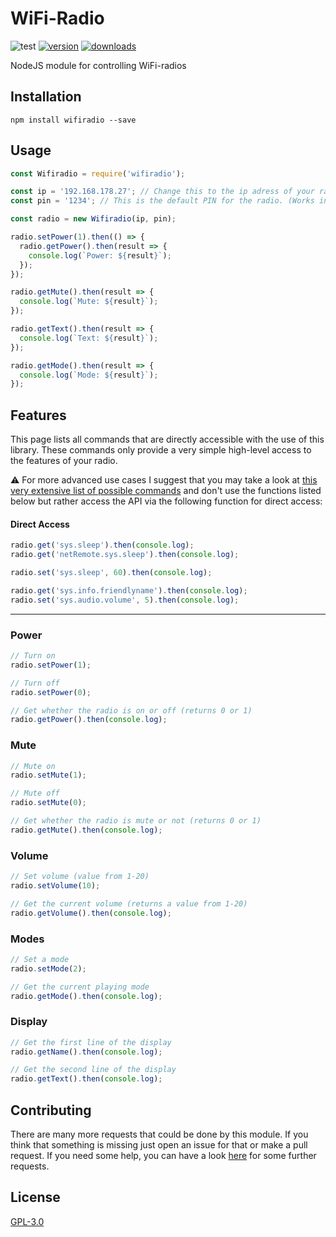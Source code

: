 # WiFi-Radio

![test](https://github.com/ENT8R/wifiradio/actions/workflows/test.yml/badge.svg?branch=master) [![version](http://img.shields.io/npm/v/wifiradio.svg)](https://www.npmjs.org/package/wifiradio) [![downloads](https://img.shields.io/npm/dm/wifiradio.svg)](https://www.npmjs.org/package/wifiradio)

NodeJS module for controlling WiFi-radios

## Installation

```
npm install wifiradio --save
```

## Usage

```javascript
const Wifiradio = require('wifiradio');

const ip = '192.168.178.27'; // Change this to the ip adress of your radio
const pin = '1234'; // This is the default PIN for the radio. (Works in most cases)

const radio = new Wifiradio(ip, pin);

radio.setPower(1).then(() => {
  radio.getPower().then(result => {
    console.log(`Power: ${result}`);
  });
});

radio.getMute().then(result => {
  console.log(`Mute: ${result}`);
});

radio.getText().then(result => {
  console.log(`Text: ${result}`);
});

radio.getMode().then(result => {
  console.log(`Mode: ${result}`);
});
```

## Features

This page lists all commands that are directly accessible with the use of this library. These commands only provide a very simple high-level access to the features of your radio.

:warning: For more advanced use cases I suggest that you may take a look at [this very extensive list of possible commands](https://github.com/flammy/fsapi/blob/master/FSAPI.md) and don't use the functions listed below but rather access the API via the following function for direct access:

#### Direct Access
```javascript
radio.get('sys.sleep').then(console.log);
radio.get('netRemote.sys.sleep').then(console.log);

radio.set('sys.sleep', 60).then(console.log);

radio.get('sys.info.friendlyname').then(console.log);
radio.set('sys.audio.volume', 5).then(console.log);
```

---

### Power

```javascript
// Turn on
radio.setPower(1);

// Turn off
radio.setPower(0);

// Get whether the radio is on or off (returns 0 or 1)
radio.getPower().then(console.log);
```

### Mute

```javascript
// Mute on
radio.setMute(1);

// Mute off
radio.setMute(0);

// Get whether the radio is mute or not (returns 0 or 1)
radio.getMute().then(console.log);
```

### Volume

```javascript
// Set volume (value from 1-20)
radio.setVolume(10);

// Get the current volume (returns a value from 1-20)
radio.getVolume().then(console.log);
```

### Modes

```javascript
// Set a mode
radio.setMode(2);

// Get the current playing mode
radio.getMode().then(console.log);
```

### Display

```javascript
// Get the first line of the display
radio.getName().then(console.log);

// Get the second line of the display
radio.getText().then(console.log);
```

## Contributing

There are many more requests that could be done by this module. If you think that something is missing just open an issue for that or make a pull request. If you need some help, you can have a look [here](https://github.com/flammy/fsapi/blob/master/FSAPI.md) for some further requests.

## License

[GPL-3.0](https://github.com/ENT8R/wifiradio/blob/master/LICENSE)
